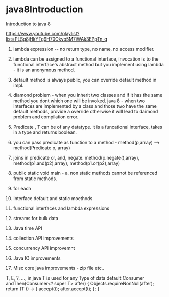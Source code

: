 # java8Introduction
Introduction to java 8

https://www.youtube.com/playlist?list=PLSg8jHkYTg9H70Okvb5M7iWAk3EPpTn_q
1. lambda expression -- no return type, no name, no access modifier.
2. lambda can be assigned to a functional interface, invocation is to the functional interface's abstract method but you implement using lambda - it is an anonymous method.
3. default method is always public, you can override default method in impl.
4. diamond problem - when you inherit two classes and if it has the same method you dont which one will be invoked.
  java 8 - when two interfaces are implemented by a class and those two have the same default methods, provide a override otherwise it will lead to daimond problem and compilation error.
5. Predicate<T> , T can be of any datatype. it is a funcational interface, takes in a type and returns boolean.
6. you can pass predicate as function to a method - method(p,array) --> method(Predicate p, array)
7. joins in predicate or, and, negate. method(p.negate(),array), method(p1.and(p2),array), method(p1.or(p2),array)





1. public static void main -
  a. non static methods cannot be referenced from static methods.
2. for each
3. Interface default and static moethods
4. functional interfaces and lambda expressions
5. streams for bulk data
6. Java time API
7. collection API improvements
8. concurrency API improvemnt
9. Java IO improvements
10. Misc core java improvements - zip file etc..

T, E, ?, ..., in java 
T is used for any Type of data 
 default Consumer<T> andThen(Consumer<? super T> after) {
        Objects.requireNonNull(after);
        return (T t) -> { accept(t); after.accept(t); };
    }
